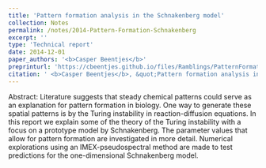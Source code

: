 ```yaml
---
title: 'Pattern formation analysis in the Schnakenberg model'
collection: Notes
permalink: /notes/2014-Pattern-Formation-Schnakenberg
excerpt: ''
type: 'Technical report'
date: 2014-12-01
paper_authors: '<b>Casper Beentjes</b>'
preprinturl: 'https://cbeentjes.github.io/files/Ramblings/PatternFormationSchnakenberg.pdf'
citation: ' <b>Casper Beentjes</b>, &quot;Pattern formation analysis in the Schnakenberg model.&quot; Technical Report, Oxford University (2014).'
---
```

Abstract:
Literature suggests that steady chemical patterns could serve as an explanation for pattern formation in biology. One way to generate these spatial patterns is by the Turing instability in reaction-diffusion equations. In this report we explain some of the theory of the Turing instability with a focus on a prototype model by Schnakenberg. The parameter values that allow for pattern formation are investigated in more detail. Numerical explorations using an IMEX-pseudospectral method are made to test predictions for the one-dimensional Schnakenberg model.



